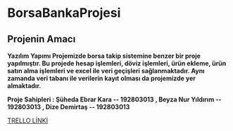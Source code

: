 # BorsaBankaProjesi
## Projenin Amacı ##

**Yazılım Yapımı Projemizde borsa takip sistemine benzer bir proje yapılmıştır. Bu projede hesap işlemleri, döviz işlemleri, ürün ekleme, ürün satın alma işlemleri ve excel ile veri geçişleri sağlanmaktadır. Aynı zamanda veri tabanı ile verilerin kayıt olması da projemizde yer almaktadır.**

**Proje Sahipleri : Şüheda Ebrar Kara -- 192803013 ,  Beyza Nur Yıldırım -- 192803013 ,  Dize Demirtaş -- 192803013**


[TRELLO LİNKİ](https://trello.com/b/NY3Mxr8X/yaz%C4%B1l%C4%B1m-yap%C4%B1m%C4%B1)

